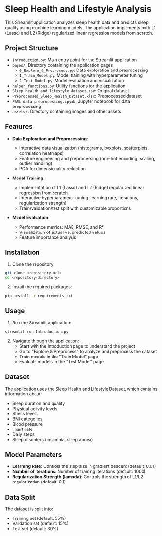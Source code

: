 # Sleep Health and Lifestyle Analysis

This Streamlit application analyzes sleep health data and predicts sleep quality using machine learning models. The application implements both L1 (Lasso) and L2 (Ridge) regularized linear regression models from scratch.

## Project Structure

- `Introduction.py`: Main entry point for the Streamlit application
- `pages/`: Directory containing the application pages
  - `0_Explore_&_Preprocess.py`: Data exploration and preprocessing
  - `1_Train_Model.py`: Model training with hyperparameter tuning
  - `2_Test_Model.py`: Model evaluation and visualization
- `helper_functions.py`: Utility functions for the application
- `Sleep_health_and_lifestyle_dataset.csv`: Original dataset
- `Preprocessed_Sleep_Health_Dataset.xlsx`: Preprocessed dataset
- `PAML data preprocessing.ipynb`: Jupyter notebook for data preprocessing
- `assets/`: Directory containing images and other assets

## Features

- **Data Exploration and Preprocessing**:
  - Interactive data visualization (histograms, boxplots, scatterplots, correlation heatmaps)
  - Feature engineering and preprocessing (one-hot encoding, scaling, outlier handling)
  - PCA for dimensionality reduction

- **Model Training**:
  - Implementation of L1 (Lasso) and L2 (Ridge) regularized linear regression from scratch
  - Interactive hyperparameter tuning (learning rate, iterations, regularization strength)
  - Train/validation/test split with customizable proportions

- **Model Evaluation**:
  - Performance metrics: MAE, RMSE, and R²
  - Visualization of actual vs. predicted values
  - Feature importance analysis

## Installation

1. Clone the repository:
```bash
git clone <repository-url>
cd <repository-directory>
```

2. Install the required packages:
```bash
pip install -r requirements.txt
```

## Usage

1. Run the Streamlit application:
```bash
streamlit run Introduction.py
```

2. Navigate through the application:
   - Start with the Introduction page to understand the project
   - Go to "Explore & Preprocess" to analyze and preprocess the dataset
   - Train models in the "Train Model" page
   - Evaluate models in the "Test Model" page

## Dataset

The application uses the Sleep Health and Lifestyle Dataset, which contains information about:
- Sleep duration and quality
- Physical activity levels
- Stress levels
- BMI categories
- Blood pressure
- Heart rate
- Daily steps
- Sleep disorders (insomnia, sleep apnea)

## Model Parameters

- **Learning Rate**: Controls the step size in gradient descent (default: 0.01)
- **Number of Iterations**: Number of training iterations (default: 1000)
- **Regularization Strength (lambda)**: Controls the strength of L1/L2 regularization (default: 0.1)

## Data Split

The dataset is split into:
- Training set (default: 55%)
- Validation set (default: 15%)
- Test set (default: 30%)

